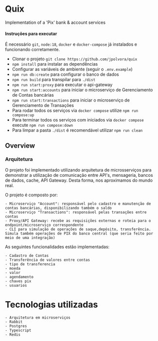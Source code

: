 # Quix
Implementation of a 'Pix' bank & account services

#### Instruções para executar

É necessário `git`, `node:18`, `docker` e `docker-compose` já instalados e funcionando corretamente.

- Clonar o projeto `git clone https://github.com/jpolvora/quix`
-   `npm install` para instalar as dependências
-   Configurar as variáveis de ambiente (seguir o `.env.example`)
-   `npm run db:create` para configurar o banco de dados
-   `npm run build` para transpilar para `./dist`
-   `npm run start:proxy` para executar o api-gateway
-   `npm run start:accounts` para iniciar o microserviço de Gerenciamento de Contas bancárias
-   `npm run start:transactions` para iniciar o microserviço de Gerenciamento de Transações
-   Para rodar todos os serviços via `docker compose` utilize `npm run compose:up`  
-   Para terminar todos os serviços com iniciados via `docker compose` execute `npm run compose:down`
-   Para limpar a pasta `./dist` é recomendável utilizar `npm run clean`

## Overview

### Arquitetura

O projeto foi implementado utilizando arquitetura de microsserviços para demonstrar a utilização de comunicação entre API's, mensageria, bancos de dados, cache, API Gateway. Desta forma, nos aproximamos do mundo real.

O projeto é composto por:

    - Microserviço "Account": responsável pelo cadastro e manutenção de contas bancárias, disponibilizando também o saldo
    - Microserviço "Transactions": responsável pelas transações entre contas
    - Proxy/API Gateway: recebe as requisições externas e roteia para o endpoint/microserviço correspondente
    - CLI para simulação de operações de saque,depósito, transferência. Simula também operações de PIX do banco central (que seria feito por meio de uma integração)

As seguintes funcionalidades estão implementadas:

    - Cadastro de Contas
    - Transferência de valores entre contas
    - tipo de transferencia
    - moeda
    - valor
    - agendamento
    - chaves pix
    - usuarios

# Tecnologias utilizadas

    - Arquitetura em microserviços
    - Rabbit
    - Postgres
    - Typescript
    - Redis